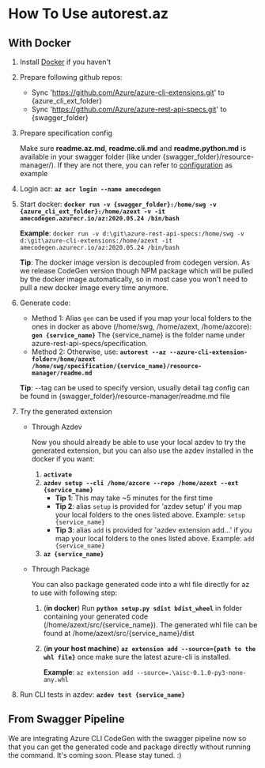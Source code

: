 # How To Use autorest.az
## With Docker
1. Install [Docker](https://www.docker.com/products) if you haven't

2. Prepare following github repos:
   * Sync 'https://github.com/Azure/azure-cli-extensions.git' to {azure_cli_ext_folder}
   * Sync 'https://github.com/Azure/azure-rest-api-specs.git' to {swagger_folder}

3. Prepare specification config

   Make sure **readme.az.md**, **readme.cli.md** and **readme.python.md** is available in your swagger folder (like under {swagger_folder}/resource-manager/). If they are not there, you can refer to [configuration](https://github.com/Azure/autorest.az/tree/master/src/test/scenarios/attestation/configuration) as example

4. Login acr: **`az acr login --name amecodegen`**

5. Start docker: **`docker run -v {swagger_folder}:/home/swg -v {azure_cli_ext_folder}:/home/azext -v -it amecodegen.azurecr.io/az:2020.05.24 /bin/bash`**

   **Example**: `docker run -v d:\git\azure-rest-api-specs:/home/swg -v d:\git\azure-cli-extensions:/home/azext -it amecodegen.azurecr.io/az:2020.05.24 /bin/bash`

   **Tip**: The docker image version is decoupled from codegen version. As we release CodeGen version though NPM package which will be pulled by the docker image automatically, so in most case you won't need to pull a new docker image every time anymore.

6. Generate code:
   * Method 1: Alias `gen` can be used if you map your local folders to the ones in docker as above (/home/swg, /home/azext, /home/azcore): **`gen {service_name}`** The {service_name} is the folder name under azure-rest-api-specs/specification. 
   * Method 2: Otherwise, use: **`autorest --az --azure-cli-extension-folder=/home/azext  /home/swg/specification/{service_name}/resource-manager/readme.md`**

   **Tip**: --tag can be used to specify version, usually detail tag config can be found in {swagger_folder}/resource-manager/readme.md file

7. Try the generated extension
   * Through Azdev

     Now you should already be able to use your local azdev to try the generated extension, but you can also use the azdev installed in the docker if you want:
     1. **`activate`**
     2. **`azdev setup --cli /home/azcore --repo /home/azext --ext {service_name}`**
         * **Tip 1**: This may take ~5 minutes for the first time
         * **Tip 2**: alias `setup` is provided for 'azdev setup' if you map your local folders to the ones listed above. Example: `setup {service_name}`
         * **Tip 3**: alias `add` is provided for 'azdev extension add…' if you map your local folders to the ones listed above. Example: `add {service_name}`
     3. **`az {service_name}`**

   * Through Package

     You can also package generated code into a whl file directly for az to use with following step:
     1. (**in docker**) Run **`python setup.py sdist bdist_wheel`** in folder containing your generated code (/home/azext/src/{service_name}). The generated whl file can be found at /home/azext/src/{service_name}/dist
     2. (**in your host machine**) **`az extension add --source={path to the whl file}`** once make sure the latest azure-cli is installed.

        **Example**: `az extension add --source=.\aisc-0.1.0-py3-none-any.whl`

8. Run CLI tests in azdev: **`azdev test {service_name}`**
 
## From Swagger Pipeline 
We are integrating Azure CLI CodeGen with the swagger pipeline now so that you can get the generated code and package directly without running the command. It's coming soon. Please stay tuned. :)

